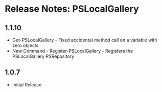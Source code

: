 # Release Notes: PSLocalGallery

## 1.1.10

- Get-PSLocalGallery - Fixed accidental method call on a variable with zero objects
- New Command - Register-PSLocalGallery - Registers the PSLocalGallery PSRepository

## 1.0.7

- Initial Release
